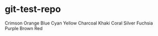 # git-test-repo
Crimson
Orange
Blue
Cyan
Yellow
Charcoal
Khaki
Coral
Silver
Fuchsia
Purple
Brown
Red
